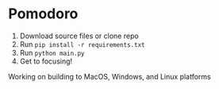 # Pomodoro

1. Download source files or clone repo
2. Run ```pip install -r requirements.txt```
3. Run ```python main.py```
4. Get to focusing!

Working on building to MacOS, Windows, and Linux platforms
